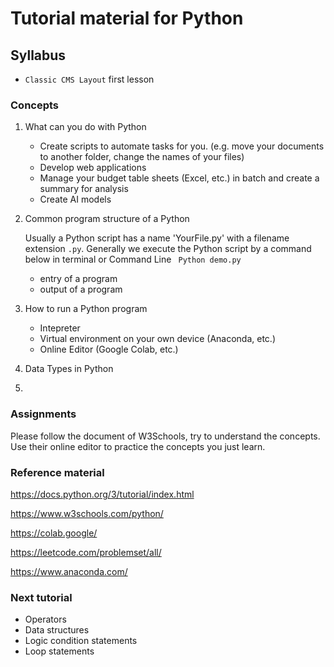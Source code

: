 # Tutorial material for Python

## Syllabus

- ``Classic CMS Layout`` first lesson

### Concepts

1. What can you do with Python
    - Create scripts to automate tasks for you. (e.g. move your documents to another folder, change the names of your files)
    - Develop web applications
    - Manage your budget table sheets (Excel, etc.) in batch and create a summary for analysis
    - Create AI models
2. Common program structure of a Python

   Usually a Python script has a name 'YourFile.py' with a filename extension ``.py``.
   Generally we execute the Python script by a command below in terminal or Command Line
   ``` Python demo.py```
     - entry of a program
     - output of a program
4. How to run a Python program
   - Intepreter
   - Virtual environment on your own device (Anaconda, etc.)
   - Online Editor (Google Colab, etc.)
   
5. Data Types in Python
6. 




### Assignments
Please follow the document of W3Schools, try to understand the concepts.
Use their online editor to practice the concepts you just learn.


### Reference material

https://docs.python.org/3/tutorial/index.html

https://www.w3schools.com/python/

https://colab.google/

https://leetcode.com/problemset/all/

https://www.anaconda.com/

### Next tutorial

- Operators
- Data structures
- Logic condition statements
- Loop statements

